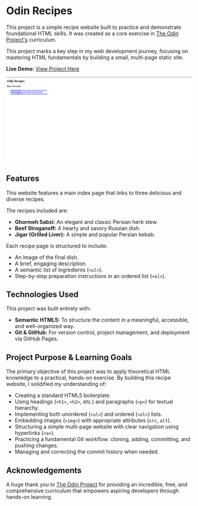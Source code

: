 # Odin Recipes

This project is a simple recipe website built to practice and demonstrate foundational HTML skills. It was created as a core exercise in [The Odin Project's](https://www.theodinproject.com/) curriculum.

This project marks a key step in my web development journey, focusing on mastering HTML fundamentals by building a small, multi-page static site.


**Live Demo:** [View Project Here](https://hadixel.github.io/odin-recipes/)

![Screenshot of the Odin Recipes homepage](./images/homepage-screenshot/homepage-screenshot.png)

## Features

This website features a main index page that links to three delicious and diverse recipes.

The recipes included are:
*   **Ghormeh Sabzi:** An elegant and classic Persian herb stew.
*   **Beef Stroganoff:** A hearty and savory Russian dish.
*   **Jigar (Grilled Liver):** A simple and popular Persian kebab.

Each recipe page is structured to include:
*   An image of the final dish.
*   A brief, engaging description.
*   A semantic list of ingredients (`<ul>`).
*   Step-by-step preparation instructions in an ordered list (`<ol>`).

## Technologies Used

This project was built entirely with:

*   **Semantic HTML5:** To structure the content in a meaningful, accessible, and well-organized way.
*   **Git & GitHub:** For version control, project management, and deployment via GitHub Pages.

## Project Purpose & Learning Goals

The primary objective of this project was to apply theoretical HTML knowledge to a practical, hands-on exercise. By building this recipe website, I solidified my understanding of:

*   Creating a standard HTML5 boilerplate.
*   Using headings (`<h1>`, `<h2>`, etc.) and paragraphs (`<p>`) for textual hierarchy.
*   Implementing both unordered (`<ul>`) and ordered (`<ol>`) lists.
*   Embedding images (`<img>`) with appropriate attributes (`src`, `alt`).
*   Structuring a simple multi-page website with clear navigation using hyperlinks (`<a>`).
*   Practicing a fundamental Git workflow: cloning, adding, committing, and pushing changes.
*   Managing and correcting the commit history when needed.

## Acknowledgements

A huge thank you to [The Odin Project](https://github.com/TheOdinProject) for providing an incredible, free, and comprehensive curriculum that empowers aspiring developers through hands-on learning.
